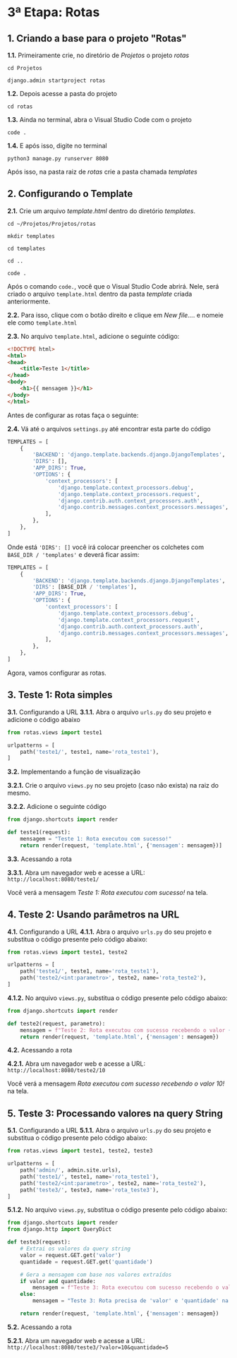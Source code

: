 # 3ª Etapa: Rotas

## 1. Criando a base para o projeto "Rotas"

**1.1.** Primeiramente crie, no diretório de *Projetos* o projeto *rotas*
```
cd Projetos
```
```
django.admin startproject rotas
```

**1.2.** Depois acesse a pasta do projeto
```
cd rotas
```

**1.3.**  Ainda no terminal, abra o Visual Studio Code com o projeto
```
code .
```

**1.4.** E após isso, digite no terminal
```
python3 manage.py runserver 8080
```

Após isso, na pasta raiz de *rotas* crie a pasta chamada *templates*

## 2. Configurando o Template

**2.1.** Crie um arquivo *template.html* dentro do diretório *templates*.
```
cd ~/Projetos/Projetos/rotas
```
```
mkdir templates
```
```
cd templates
```
```
cd ..
```
```
code .
```

Após o comando ```code.```, você que o Visual Studio Code abrirá. Nele, será criado o arquivo ```template.html``` dentro da pasta *template* criada anteriormente.

**2.2.** Para isso, clique com o botão direito e clique em *New file...*. e nomeie ele como ```template.html```

**2.3.** No arquivo ```template.html```, adicione o seguinte código:
``` HTML
<!DOCTYPE html>
<html>
<head>
    <title>Teste 1</title>
</head>
<body>
    <h1>{{ mensagem }}</h1>
</body>
</html>
```

Antes de configurar as rotas faça o seguinte:

**2.4.** Vá até o arquivos ```settings.py``` até encontrar esta parte do código

``` Python
TEMPLATES = [
    {
        'BACKEND': 'django.template.backends.django.DjangoTemplates',
        'DIRS': [],
        'APP_DIRS': True,
        'OPTIONS': {
            'context_processors': [
                'django.template.context_processors.debug',
                'django.template.context_processors.request',
                'django.contrib.auth.context_processors.auth',
                'django.contrib.messages.context_processors.messages',
            ],
        },
    },
]
```

Onde está ```'DIRS': []``` você irá colocar preencher os colchetes com ```BASE_DIR / 'templates'``` e deverá ficar assim:

``` Python
TEMPLATES = [
    {
        'BACKEND': 'django.template.backends.django.DjangoTemplates',
        'DIRS': [BASE_DIR / 'templates'],
        'APP_DIRS': True,
        'OPTIONS': {
            'context_processors': [
                'django.template.context_processors.debug',
                'django.template.context_processors.request',
                'django.contrib.auth.context_processors.auth',
                'django.contrib.messages.context_processors.messages',
            ],
        },
    },
]
```

Agora, vamos configurar as rotas.

## 3. Teste 1: Rota simples

**3.1.** Configurando a URL
**3.1.1.** Abra o arquivo ```urls.py``` do seu projeto e adicione o código abaixo
``` Python
from rotas.views import teste1

urlpatterns = [
    path('teste1/', teste1, name='rota_teste1'),
]
```

**3.2.** Implementando a função de visualização

**3.2.1.** Crie o arquivo ```views.py``` no seu projeto (caso não exista) na raiz do mesmo.

**3.2.2.** Adicione o seguinte código
``` Python
from django.shortcuts import render

def teste1(request):
    mensagem = "Teste 1: Rota executou com sucesso!"
    return render(request, 'template.html', {'mensagem': mensagem})]
```

**3.3.** Acessando a rota

**3.3.1.** Abra um navegador web e acesse a URL: ```http://localhost:8080/teste1/```

Você verá a mensagem *Teste 1: Rota executou com sucesso!* na tela.

## 4. Teste 2: Usando parâmetros na URL

**4.1.** Configurando a URL
**4.1.1.** Abra o arquivo ```urls.py``` do seu projeto e substitua o código presente pelo código abaixo:
``` Python
from rotas.views import teste1, teste2

urlpatterns = [
    path('teste1/', teste1, name='rota_teste1'),
    path('teste2/<int:parametro>', teste2, name='rota_teste2'),
]
```

**4.1.2.** No arquivo ```views.py```, substitua o código presente pelo código abaixo:
``` Python
from django.shortcuts import render

def teste2(request, parametro):
    mensagem = f"Teste 2: Rota executou com sucesso recebendo o valor {parametro}!"
    return render(request, 'template.html', {'mensagem': mensagem})
```

**4.2.** Acessando a rota

**4.2.1.** Abra um navegador web e acesse a URL: ```http://localhost:8080/teste2/10```

Você verá a mensagem *Rota executou com sucesso recebendo o valor 10!* na tela.

## 5. Teste 3: Processando valores na query String

**5.1.** Configurando a URL
**5.1.1.** Abra o arquivo ```urls.py``` do seu projeto e substitua o código presente pelo código abaixo:
``` Python
from rotas.views import teste1, teste2, teste3

urlpatterns = [
    path('admin/', admin.site.urls),
    path('teste1/', teste1, name='rota_teste1'),
    path('teste2/<int:parametro>', teste2, name='rota_teste2'),
    path('teste3/', teste3, name='rota_teste3'),
]
```

**5.1.2.** No arquivo ```views.py```, substitua o código presente pelo código abaixo:
``` Python
from django.shortcuts import render
from django.http import QueryDict

def teste3(request):
    # Extrai os valores da query string
    valor = request.GET.get('valor')
    quantidade = request.GET.get('quantidade')

    # Gera a mensagem com base nos valores extraídos
    if valor and quantidade:
        mensagem = f"Teste 3: Rota executou com sucesso recebendo o valor {valor} e quantidade {quantidade}!"
    else:
        mensagem = "Teste 3: Rota precisa de 'valor' e 'quantidade' na query string!"

    return render(request, 'template.html', {'mensagem': mensagem})
```

**5.2.** Acessando a rota

**5.2.1.** Abra um navegador web e acesse a URL: ```http://localhost:8080/teste3/?valor=10&quantidade=5```
